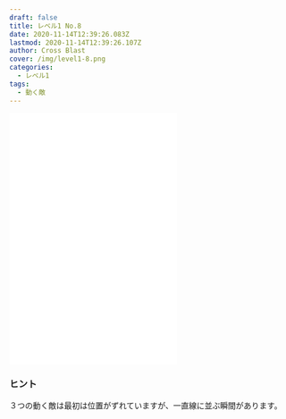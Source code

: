 ```yaml
---
draft: false
title: レベル1 No.8
date: 2020-11-14T12:39:26.083Z
lastmod: 2020-11-14T12:39:26.107Z
author: Cross Blast
cover: /img/level1-8.png
categories:
  - レベル1
tags:
  - 動く敵
---
```

<p><iframe style="height: 450px;" src="//fervent-lumiere-0e0ee3.netlify.app/#/blast/level1-8/ja" frameborder="0" scrolling="no" allowfullscreen=""></iframe></p>

### ヒント

３つの動く敵は最初は位置がずれていますが、一直線に並ぶ瞬間があります。